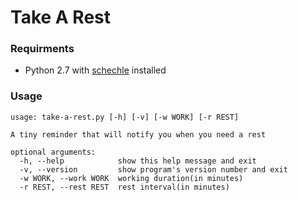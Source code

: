 Take A Rest
===========

### Requirments

* Python 2.7 with [schechle](https://github.com/dbader/schedule) installed

### Usage 

	usage: take-a-rest.py [-h] [-v] [-w WORK] [-r REST]

	A tiny reminder that will notify you when you need a rest

	optional arguments:
	  -h, --help            show this help message and exit
	  -v, --version         show program's version number and exit
	  -w WORK, --work WORK  working duration(in minutes)
	  -r REST, --rest REST  rest interval(in minutes)